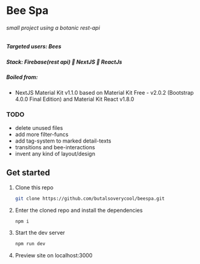 # Bee Spa

###### small project using a botanic rest-api

##### Targeted users: Bees

##### Stack: Firebase(rest api) 🐝 NextJS 🐝 ReactJs

##### Boiled from:

-  NextJS Material Kit v1.1.0 based on Material Kit Free - v2.0.2 (Bootstrap 4.0.0 Final Edition) and Material Kit React v1.8.0

### TODO

-  delete unused files
-  add more filter-funcs
-  add tag-system to marked detail-texts
-  transitions and bee-interactions
-  invent any kind of layout/design

## Get started

1. Clone this repo
   ```bash
   git clone https://github.com/butalsoverycool/beespa.git
   ```
2. Enter the cloned repo and install the dependencies
   ```bash
   npm i
   ```
3. Start the dev server
   ```bash
   npm run dev
   ```
4. Preview site on localhost:3000
